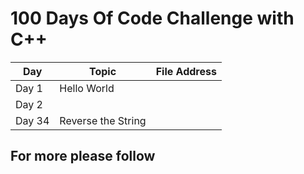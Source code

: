 <h1> 100 Days Of Code Challenge with C++ </h1>
<table>
  <thead>
    <tr>
      <th>Day</th>
      <th>Topic</th>
      <th>File Address </th>
    </tr>
  </thead>
  <tbody>
    <tr>
      <td>Day 1</td>
      <td>Hello World</td>
      <td> </td>
    </tr>
    <tr>
      <td>Day 2</td>
      <td></td>
      <td></td>
    </tr>
    <tr>
      <td>Day 34</td>
      <td>Reverse the String</td>
      <td></td>
    </tr>
    <!-- Add more rows as needed -->
  </tbody>
</table>

  <h2> For more please follow</h2>
